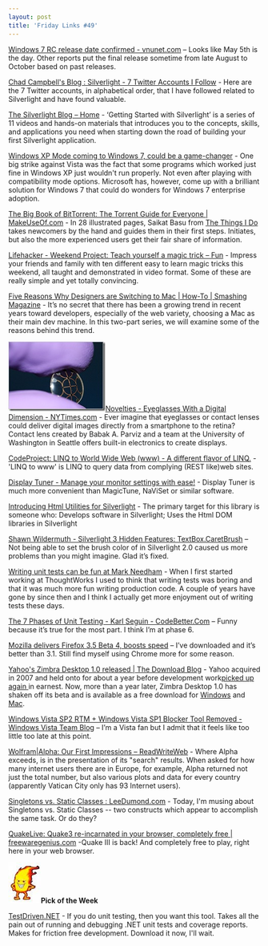 ```yaml
---
layout: post
title: 'Friday Links #49'
---
```

[Windows 7 RC release date confirmed - vnunet.com](http://www.vnunet.com/vnunet/news/2241098/windows-rc-release-date) – Looks like May 5th is the day. Other reports put the final release sometime from late August to October based on past releases.

[Chad Campbell's Blog : Silverlight - 7 Twitter Accounts I Follow](http://cornucopia30.blogspot.com/2009/04/silverlight-7-twitter-accounts-i-follow.html) - Here are the 7 Twitter accounts, in alphabetical order, that I have followed related to Silverlight and have found valuable.

[The Silverlight Blog – Home](http://team.silverlight.net/announcements/getting-started-with-silverlight/) - ‘Getting Started with Silverlight’ is a series of 11 videos and hands-on materials that introduces you to the concepts, skills, and applications you need when starting down the road of building your first Silverlight application.

[Windows XP Mode coming to Windows 7, could be a game-changer](http://www.downloadsquad.com/2009/04/25/windows-xp-mode-coming-to-windows-7-could-be-a-game-changer/) - One big strike against Vista was the fact that some programs which worked just fine in Windows XP just wouldn't run properly. Not even after playing with compatibility mode options. Microsoft has, however, come up with a brilliant solution for Windows 7 that could do wonders for Windows 7 enterprise adoption.

[The Big Book of BitTorrent: The Torrent Guide for Everyone | MakeUseOf.com](http://www.makeuseof.com/tag/the-big-book-of-bittorrent-free-pdf/) - In 28 illustrated pages, Saikat Basu from [The Things I Do](http://www.grafittisplash.blogspot.com/) takes newcomers by the hand and guides them in their first steps. Initiates, but also the more experienced users get their fair share of information.

[Lifehacker - Weekend Project: Teach yourself a magic trick – Fun](http://lifehacker.com/software/weekend-project/weekend-project-teach-yourself-a-magic-trick-231963.php) - Impress your friends and family with ten different easy to learn magic tricks this weekend, all taught and demonstrated in video format. Some of these are really simple and yet totally convincing.

[Five Reasons Why Designers are Switching to Mac | How-To | Smashing Magazine](http://www.smashingmagazine.com/2009/04/26/five-reasons-why-designers-are-switching-to-mac/) - It’s no secret that there has been a growing trend in recent years toward developers, especially of the web variety, choosing a Mac as their main dev machine. In this two-part series, we will examine some of the reasons behind this trend.

![26novel2_190](/cdn/images/blog/FridayLinks49_12B63/26novel2_190.jpg)[Novelties - Eyeglasses With a Digital Dimension - NYTimes.com](http://www.nytimes.com/2009/04/26/business/26novel.html?_r=1&ref=technology) - Ever imagine that eyeglasses or contact lenses could deliver digital images directly from a smartphone to the retina? Contact lens created by Babak A. Parviz and a team at the University of Washington in Seattle offers built-in electronics to create displays.

[CodeProject: LINQ to World Wide Web (www) - A different flavor of LINQ.](http://www.codeproject.com/KB/linq/LINQ2www.aspx) - 'LINQ to www' is LINQ to query data from complying (REST like)web sites.

[Display Tuner - Manage your monitor settings with ease!](http://www.nicomsoft.com/dtuner/) - Display Tuner is much more convenient than MagicTune, NaViSet or similar software.

[Introducing Html Utilities for Silverlight](http://houseofbilz.com/archive/2009/04/26/introducing-html-utilities-for-silverlight.aspx) - The primary target for this library is someone who: Develops software in Silverlight; Uses the Html DOM libraries in Silverlight

[Shawn Wildermuth - Silverlight 3 Hidden Features: TextBox.CaretBrush](http://wildermuth.com/2009/04/26/Silverlight_3_Hidden_Features_TextBox_CaretBrush) – Not being able to set the brush color of in Silverlight 2.0 caused us more problems than you might imagine. Glad it’s fixed.

[Writing unit tests can be fun at Mark Needham](http://www.markhneedham.com/blog/2009/04/25/writing-unit-tests-can-be-fun/) - When I first started working at ThoughtWorks I used to think that writing tests was boring and that it was much more fun writing production code. A couple of years have gone by since then and I think I actually get more enjoyment out of writing tests these days.

[The 7 Phases of Unit Testing - Karl Seguin - CodeBetter.Com](http://codebetter.com/blogs/karlseguin/archive/2009/04/27/the-7-phases-of-unit-testing.aspx) – Funny because it’s true for the most part. I think I’m at phase 6.

[Mozilla delivers Firefox 3.5 Beta 4, boosts speed](http://www.computerworld.com/action/article.do?command=viewArticleBasic&articleId=9132240&source=rss_news) – I’ve downloaded and it’s better than 3.1. Still find myself using Chrome more for some reason.

[Yahoo's Zimbra Desktop 1.0 released | The Download Blog](http://download.cnet.com/8301-2007_4-10229060-12.html?part=rss&subj=news&tag=2547-1_3-0-5) - Yahoo acquired in 2007 and held onto for about a year before development work[picked up again ](http://news.cnet.com/8301-13505_3-10064194-16.html)in earnest. Now, more than a year later, Zimbra Desktop 1.0 has shaken off its beta and is available as a free download for [Windows](http://download.cnet.com/Zimbra-Desktop/3000-2367_4-10868288.html) and [Mac](http://download.cnet.com/Zimbra-Desktop/3000-2124_4-167102.html).

[Windows Vista SP2 RTM + Windows Vista SP1 Blocker Tool Removed - Windows Vista Team Blog](http://windowsteamblog.com/blogs/windowsvista/archive/2009/04/28/windows-vista-sp2-rtm-windows-vista-sp1-blocker-tool-removed.aspx) – I’m a Vista fan but I admit that it feels like too little too late at this point.

[Wolfram|Alpha: Our First Impressions – ReadWriteWeb](http://www.readwriteweb.com/archives/wolframalpha_our_first_impressions.php) - Where Alpha exceeds, is in the presentation of its "search" results. When asked for how many internet users there are in Europe, for example, Alpha returned not just the total number, but also various plots and data for every country (apparently Vatican City only has 93 Internet users).

[Singletons vs. Static Classes : LeeDumond.com](http://leedumond.com/blog/singletons-vs-static-classes/) - Today, I'm musing about Singletons vs. Static Classes -- two constructs which appear to accomplish the same task. Or do they?

[QuakeLive: Quake3 re-incarnated in your browser, completely free | freewaregenius.com](http://www.freewaregenius.com/2009/05/01/quakelive-quake3-re-incarnated-in-your-browser-completely-free/) -Quake III is back! And completely free to play, right here in your web browser.

![Fire dude](/cdn/images/blog/FridayLinks49_12B63/images.jpg)**Pick of the Week**

[TestDriven.NET](http://www.testdriven.net/) - If you do unit testing, then you want this tool. Takes all the pain out of running and debugging .NET unit tests and coverage reports. Makes for friction free development. Download it now, I'll wait.
